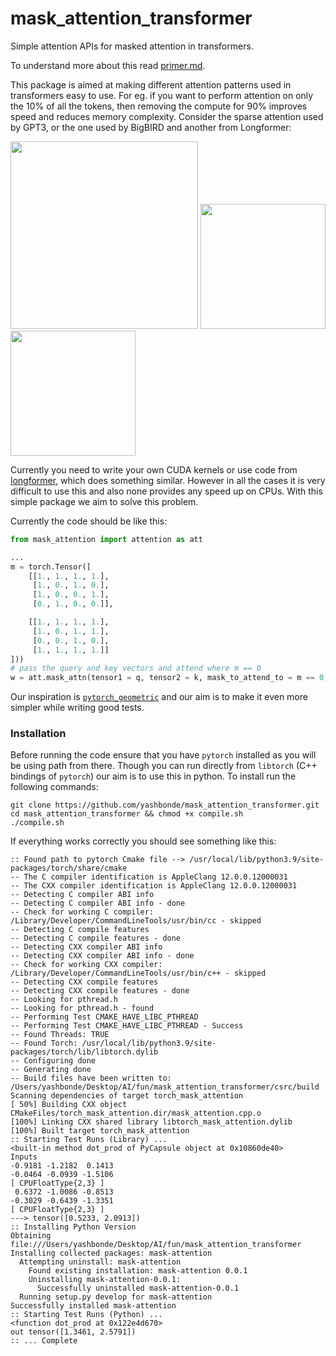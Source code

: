 # mask_attention_transformer

Simple attention APIs for masked attention in transformers.

To understand more about this read [primer.md](primer.md).

This package is aimed at making different attention patterns used in transformers easy to use. For eg. if you want to perform attention on only the 10% of all the tokens, then removing the compute for 90% improves speed and reduces memory complexity. Consider the sparse attention used by GPT3, or the one used by BigBIRD and another from Longformer:

<img src="https://lilianweng.github.io/lil-log/assets/images/sparse-attention.png" height=300px>
<img src="https://miro.medium.com/max/430/0*J32UHaxXZ782KGLo.png" height=200px>
<img src="https://miro.medium.com/max/6216/1*Z_GLLlF0cdhh_xATWscxlw.png" height=200px>

Currently you need to write your own CUDA kernels or use code from [longformer](https://github.com/allenai/longformer), which does something similar. However in all the cases it is very difficult to use this and also none provides any speed up on CPUs. With this simple package we aim to solve this problem.

Currently the code should be like this:
```python
from mask_attention import attention as att

...
m = torch.Tensor([
    [[1., 1., 1., 1.],
     [1., 0., 1., 0.],
     [1., 0., 0., 1.],
     [0., 1., 0., 0.]],

    [[1., 1., 1., 1.],
     [1., 0., 1., 1.],
     [0., 0., 1., 0.],
     [1., 1., 1., 1.]]
]))
# pass the query and key vectors and attend where m == 0
w = att.mask_attn(tensor1 = q, tensor2 = k, mask_to_attend_to = m == 0, fill = -1e6)
```

Our inspiration is [`pytorch_geometric`](https://github.com/rusty1s/pytorch_scatter/tree/master) and our aim is to make it even more simpler while writing good tests.

### Installation

Before running the code ensure that you have `pytorch` installed as you will be using path from there. Though you can run directly from `libtorch` (C++ bindings of `pytorch`) our aim is to use this in python. To install run the following commands:
```
git clone https://github.com/yashbonde/mask_attention_transformer.git
cd mask_attention_transformer && chmod +x compile.sh
./compile.sh
```

If everything works correctly you should see something like this:
```
:: Found path to pytorch Cmake file --> /usr/local/lib/python3.9/site-packages/torch/share/cmake
-- The C compiler identification is AppleClang 12.0.0.12000031
-- The CXX compiler identification is AppleClang 12.0.0.12000031
-- Detecting C compiler ABI info
-- Detecting C compiler ABI info - done
-- Check for working C compiler: /Library/Developer/CommandLineTools/usr/bin/cc - skipped
-- Detecting C compile features
-- Detecting C compile features - done
-- Detecting CXX compiler ABI info
-- Detecting CXX compiler ABI info - done
-- Check for working CXX compiler: /Library/Developer/CommandLineTools/usr/bin/c++ - skipped
-- Detecting CXX compile features
-- Detecting CXX compile features - done
-- Looking for pthread.h
-- Looking for pthread.h - found
-- Performing Test CMAKE_HAVE_LIBC_PTHREAD
-- Performing Test CMAKE_HAVE_LIBC_PTHREAD - Success
-- Found Threads: TRUE  
-- Found Torch: /usr/local/lib/python3.9/site-packages/torch/lib/libtorch.dylib  
-- Configuring done
-- Generating done
-- Build files have been written to: /Users/yashbonde/Desktop/AI/fun/mask_attention_transformer/csrc/build
Scanning dependencies of target torch_mask_attention
[ 50%] Building CXX object CMakeFiles/torch_mask_attention.dir/mask_attention.cpp.o
[100%] Linking CXX shared library libtorch_mask_attention.dylib
[100%] Built target torch_mask_attention
:: Starting Test Runs (Library) ...
<built-in method dot_prod of PyCapsule object at 0x10860de40>
Inputs
-0.9181 -1.2182  0.1413
-0.0464 -0.0939 -1.5106
[ CPUFloatType{2,3} ]
 0.6372 -1.0086 -0.8513
-0.3029 -0.6439 -1.3351
[ CPUFloatType{2,3} ]
---> tensor([0.5233, 2.0913])
:: Installing Python Version
Obtaining file:///Users/yashbonde/Desktop/AI/fun/mask_attention_transformer
Installing collected packages: mask-attention
  Attempting uninstall: mask-attention
    Found existing installation: mask-attention 0.0.1
    Uninstalling mask-attention-0.0.1:
      Successfully uninstalled mask-attention-0.0.1
  Running setup.py develop for mask-attention
Successfully installed mask-attention
:: Starting Test Runs (Python) ...
<function dot_prod at 0x122e4d670>
out tensor([1.3461, 2.5791])
:: ... Complete
```
